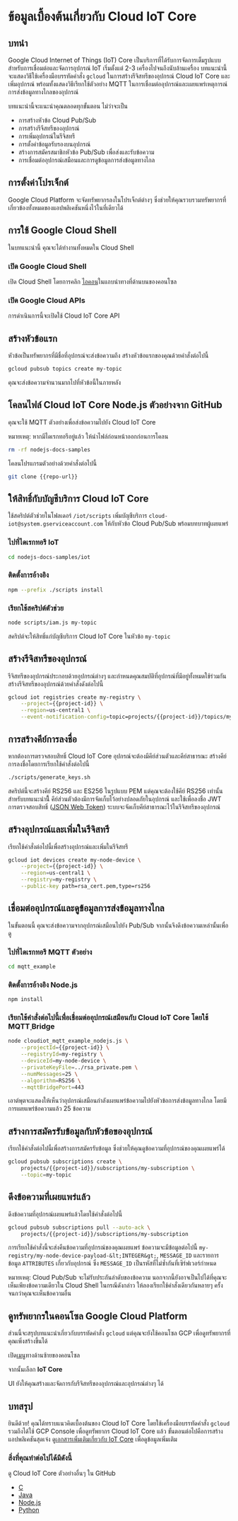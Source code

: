 # ข้อมูลเบื้องต้นเกี่ยวกับ Cloud IoT Core

<walkthrough-tutorial-url url="https://cloud.google.com/iot/docs/quickstart"></walkthrough-tutorial-url>
<walkthrough-watcher-constant value="https://github.com/GoogleCloudPlatform/nodejs-docs-samples.git" key="repo-url"></walkthrough-watcher-constant>

## บทนำ

Google Cloud Internet of Things (IoT) Core เป็นบริการที่ได้รับการจัดการเต็มรูปแบบสำหรับการเชื่อมต่อและจัดการอุปกรณ์ IoT เริ่มตั้งแต่ 2-3 เครื่องไปจนถึงนับล้านเครื่อง บทแนะนำนี้จะแสดงวิธีใช้เครื่องมือบรรทัดคำสั่ง `gcloud` ในการสร้างรีจิสทรีของอุปกรณ์ Cloud IoT Core และเพิ่มอุปกรณ์ พร้อมทั้งแสดงวิธีเรียกใช้ตัวอย่าง MQTT ในการเชื่อมต่ออุปกรณ์และเผยแพร่เหตุการณ์การส่งข้อมูลทางไกลของอุปกรณ์

บทแนะนำนี้จะแนะนำคุณตลอดทุกขั้นตอน ไม่ว่าจะเป็น

  *  การสร้างหัวข้อ Cloud Pub/Sub
  *  การสร้างรีจีสทรีของอุปกรณ์
  *  การเพิ่มอุปกรณ์ในรีจิสทรี
  *  การตั้งค่าข้อมูลรับรองบนอุปกรณ์
  *  สร้างการสมัครสมาชิกหัวข้อ Pub/Sub เพื่อส่งและรับข้อความ
  *  การเชื่อมต่ออุปกรณ์เสมือนและการดูข้อมูลการส่งข้อมูลทางไกล

## การตั้งค่าโปรเจ็กต์

Google Cloud Platform จะจัดทรัพยากรลงในโปรเจ็กต์ต่างๆ ซึ่งช่วยให้คุณรวบรวมทรัพยากรที่เกี่ยวข้องทั้งหมดของแอปพลิเคชันหนึ่งไว้ในที่เดียวได้

<walkthrough-project-billing-setup></walkthrough-project-billing-setup>

## การใช้ Google Cloud Shell

ในบทแนะนำนี้ คุณจะได้ทำงานทั้งหมดใน Cloud Shell

### เปิด Google Cloud Shell

เปิด Cloud Shell โดยการคลิก
<walkthrough-cloud-shell-icon></walkthrough-cloud-shell-icon>
[ไอคอน][spotlight-open-devshell]ในแถบนำทางที่ด้านบนของคอนโซล

### เปิด Google Cloud APIs

การดำเนินการนี้จะเปิดใช้ Cloud IoT Core API

<walkthrough-enable-apis apis="cloudiot.googleapis.com"></walkthrough-enable-apis>

## สร้างหัวข้อแรก

หัวข้อเป็นทรัพยากรที่มีชื่อที่อุปกรณ์จะส่งข้อความถึง สร้างหัวข้อแรกของคุณด้วยคำสั่งต่อไปนี้

```bash
gcloud pubsub topics create my-topic
```

คุณจะส่งข้อความจำนวนมากไปที่หัวข้อนี้ในภายหลัง

## โคลนไฟล์ Cloud IoT Core Node.js ตัวอย่างจาก GitHub

คุณจะใช้ MQTT ตัวอย่างเพื่อส่งข้อความไปยัง Cloud IoT Core

หมายเหตุ: หากมีไดเรกทอรีอยู่แล้ว ให้นำไฟล์ก่อนหน้าออกก่อนการโคลน

```bash
rm -rf nodejs-docs-samples
```

โคลนโปรแกรมตัวอย่างด้วยคำสั่งต่อไปนี้

```bash
git clone {{repo-url}}
```

## ให้สิทธิ์กับบัญชีบริการ Cloud IoT Core

ใช้สคริปต์ตัวช่วยในโฟลเดอร์ `/iot/scripts` เพิ่มบัญชีบริการ `cloud-iot@system.gserviceaccount.com` ให้กับหัวข้อ Cloud Pub/Sub พร้อมบทบาทผู้เผยแพร่

### ไปที่ไดเรกทอรี IoT

```bash
cd nodejs-docs-samples/iot
```

### ติดตั้งการอ้างอิง

```bash
npm --prefix ./scripts install
```

### เรียกใช้สคริปต์ตัวช่วย

```bash
node scripts/iam.js my-topic
```

สคริปต์จะให้สิทธิ์แก่บัญชีบริการ Cloud IoT Core ในหัวข้อ `my-topic`

## สร้างรีจิสทรีของอุปกรณ์

รีจิสทรีของอุปกรณ์ประกอบด้วยอุปกรณ์ต่างๆ และกำหนดคุณสมบัติที่อุปกรณ์ที่มีอยู่ทั้งหมดใช้ร่วมกัน สร้างรีจิสทรีของอุปกรณ์ด้วยคำสั่งดังต่อไปนี้

```bash
gcloud iot registries create my-registry \
    --project={{project-id}} \
    --region=us-central1 \
    --event-notification-config=topic=projects/{{project-id}}/topics/my-topic
```

## การสร้างคีย์การลงชื่อ

หากต้องการตรวจสอบสิทธิ์ Cloud IoT Core อุปกรณ์จะต้องมีคีย์ส่วนตัวและคีย์สาธารณะ สร้างคีย์การลงชื่อโดยการเรียกใช้คำสั่งต่อไปนี้

```bash
./scripts/generate_keys.sh
```

สคริปต์นี้จะสร้างคีย์ RS256 และ ES256 ในรูปแบบ PEM แต่คุณจะต้องใช้คีย์ RS256 เท่านั้นสำหรับบทแนะนำนี้ี คีย์ส่วนตัวต้องมีการจัดเก็บไว้อย่างปลอดภัยในอุปกรณ์ และใช้เพื่อลงชื่อ JWT การตรวจสอบสิทธิ์ ([JSON Web Token][web-token-docs]) ระบบจะจัดเก็บคีย์สาธารณะไว้ในรีจิสทรีของอุปกรณ์

## สร้างอุปกรณ์และเพิ่มในรีจิสทรี

เรียกใช้คำสั่งต่อไปนี้เพื่อสร้างอุปกรณ์และเพิ่มในรีจิสทรี

```bash
gcloud iot devices create my-node-device \
    --project={{project-id}} \
    --region=us-central1 \
    --registry=my-registry \
    --public-key path=rsa_cert.pem,type=rs256
```

## เชื่อมต่ออุปกรณ์และดูข้อมูลการส่งข้อมูลทางไกล

ในขั้นตอนนี้ คุณจะส่งข้อความจากอุปกรณ์เสมือนไปยัง Pub/Sub จากนั้นจึงดึงข้อความเหล่านั้นเพื่อดู

### ไปที่ไดเรกทอรี MQTT ตัวอย่าง

```bash
cd mqtt_example
```

### ติดตั้งการอ้างอิง Node.js

```bash
npm install
```

### เรียกใช้คำสั่งต่อไปนี้เพื่อเชื่อมต่ออุปกรณ์เสมือนกับ Cloud IoT Core โดยใช้ MQTT ฺBridge

```bash
node cloudiot_mqtt_example_nodejs.js \
    --projectId={{project-id}} \
    --registryId=my-registry \
    --deviceId=my-node-device \
    --privateKeyFile=../rsa_private.pem \
    --numMessages=25 \
    --algorithm=RS256 \
    --mqttBridgePort=443
```

เอาต์พุตจะแสดงให้เห็นว่าอุปกรณ์เสมือนกำลังเผยแพร่ข้อความไปยังหัวข้อการส่งข้อมูลทางไกล โดยมีการเผยแพร่ข้อความแล้ว 25 ข้อความ

## สร้างการสมัครรับข้อมูลกับหัวข้อของอุปกรณ์

เรียกใช้คำสั่งต่อไปนี้เพื่อสร้างการสมัครรับข้อมูล ซึ่งช่วยให้คุณดูข้อความที่อุปกรณ์ของคุณเผยแพร่ได้

```bash
gcloud pubsub subscriptions create \
    projects/{{project-id}}/subscriptions/my-subscription \
    --topic=my-topic
```

## ดึงข้อความที่เผยแพร่แล้ว

ดึงข้อความที่อุปกรณ์เผยแพร่แล้วโดยใช้คำสั่งต่อไปนี้

```bash
gcloud pubsub subscriptions pull --auto-ack \
    projects/{{project-id}}/subscriptions/my-subscription
```

การเรียกใช้คำสั่งนี้จะส่งคืนข้อความที่อุปกรณ์ของคุณเผยแพร่ ข้อความจะมีข้อมูลต่อไปนี้ `my-registry/my-node-device-payload-&lt;INTEGER&gt;`, `MESSAGE_ID` และรายการข้อมูล `ATTRIBUTES` เกี่ยวกับอุปกรณ์ ซึ่ง `MESSAGE_ID` เป็นรหัสที่ไม่ซ้ำกันที่เซิร์ฟเวอร์กำหนด

หมายเหตุ: Cloud Pub/Sub จะไม่รับประกันลำดับของข้อความ นอกจากนี้ยังอาจเป็นไปได้ที่คุณจะเห็นเพียงข้อความเดียวใน Cloud Shell ในกรณีดังกล่าว ให้ลองเรียกใช้คำสั่งเดียวกันหลายๆ ครั้งจนกว่าคุณจะเห็นข้อความอื่น

## ดูทรัพยากรในคอนโซล Google Cloud Platform

ส่วนนี้จะสรุปบทแนะนำเกี่ยวกับบรรทัดคำสั่ง `gcloud` แต่คุณจะยังใช้คอนโซล GCP เพื่อดูทรัพยากรที่คุณเพิ่งสร้างขึ้นได้

เปิด[เมนู][spotlight-console-menu]ทางด้านซ้ายของคอนโซล

จากนั้นเลือก **IoT Core**

<walkthrough-menu-navigation sectionid="IOT_SECTION"></walkthrough-menu-navigation>

UI ยังให้คุณสร้างและจัดการกับรีจิสทรีของอุปกรณ์และอุปกรณ์ต่างๆ ได้

## บทสรุป

<walkthrough-conclusion-trophy></walkthrough-conclusion-trophy>

ยินดีด้วย! คุณได้ทราบแนวคิดเบื้องต้นของ Cloud IoT Core โดยใช้เครื่องมือบรรทัดคำสั่ง `gcloud` รวมถึงได้ใช้ GCP Console เพื่อดูทรัพยากร Cloud IoT Core แล้ว ขั้นตอนต่อไปคือการสร้างแอปพลิเคชันสุดเจ๋ง ดู[เอกสารเพิ่มเติมเกี่ยวกับ IoT Core](https://cloud.google.com/iot/docs/) เพื่อดูข้อมูลเพิ่มเติม

### สิ่งที่คุณทำต่อไปได้มีดังนี้

ดู Cloud IoT Core ตัวอย่างอื่นๆ ใน GitHub

  *  [C](https://github.com/GoogleCloudPlatform/cpp-docs-samples/tree/master/iot/mqtt-ciotc)
  *  [Java](https://github.com/GoogleCloudPlatform/java-docs-samples/tree/master/iot/api-client)
  *  [Node.js](https://github.com/GoogleCloudPlatform/nodejs-docs-samples/tree/master/iot)
  *  [Python](https://github.com/GoogleCloudPlatform/python-docs-samples/tree/master/iot/api-client)

[spotlight-console-menu]: walkthrough://spotlight-pointer?spotlightId=console-nav-menu
[spotlight-open-devshell]: walkthrough://spotlight-pointer?spotlightId=devshell-activate-button
[web-token-docs]: https://cloud.google.com/iot/docs/how-tos/credentials/jwts

